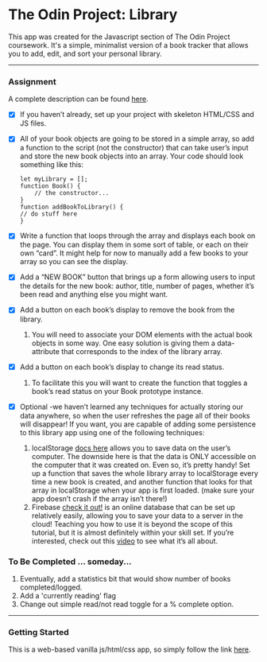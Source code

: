 # The Odin Project: Library

This app was created for the Javascript section of The Odin Project coursework. It's a simple, minimalist version of a book tracker that allows you to add, edit, and sort your personal library. 

---

### Assignment

A complete description can be found [here](https://www.theodinproject.com/courses/javascript/lessons/library).

- [x] If you haven’t already, set up your project with skeleton HTML/CSS and JS files.  
- [x] All of your book objects are going to be stored in a simple array, so add a function to the script (not the  constructor) that can take user’s input and store the new book objects into an array. Your code should look something like this:

  ```lang-js
  let myLibrary = [];
  function Book() {
      // the constructor...
  }
  function addBookToLibrary() {
  // do stuff here
  }
  ```

- [x] Write a function that loops through the array and displays each book on the page. You can display them in some sort of table, or each on their own “card”. It might help for now to manually add a few books to your array so you can see the display.
- [x] Add a “NEW BOOK” button that brings up a form allowing users to input the details for the new book: author, title, number of pages, whether it’s been read and anything else you might want.
- [x] Add a button on each book’s display to remove the book from the library.
    1. You will need to associate your DOM elements with the actual book objects in some way. One easy solution is giving them a data-attribute that corresponds to the index of the library array.
- [x] Add a button on each book’s display to change its read status.
    1. To facilitate this you will want to create the function that toggles a book’s read status on your Book prototype instance.
- [x] Optional -we haven’t learned any techniques for actually storing our data anywhere, so when the user refreshes the page all of their books will disappear! If you want, you are capable of adding some persistence to this library app using one of the following techniques:
    1. localStorage [docs here](https://developer.mozilla.org/en-US/docs/Web/API/Web_Storage_API/Using_the_Web_Storage_API) allows you to save data on the user’s computer. The downside here is that the data is ONLY accessible on the computer that it was created on. Even so, it’s pretty handy! Set up a function that saves the whole library array to localStorage every time a new book is created, and another function that looks for that array in localStorage when your app is first loaded. (make sure your app doesn’t crash if the array isn’t there!)
    2. Firebase [check it out!](https://firebase.google.com/docs/?authuser=0) is an online database that can be set up relatively easily, allowing you to save your data to a server in the cloud! Teaching you how to use it is beyond the scope of this tutorial, but it is almost definitely within your skill set. If you’re interested, check out this [video](https://www.youtube.com/watch?v=noB98K6A0TY) to see what it’s all about.

### To Be Completed ... someday...

  1. Eventually, add a statistics bit that would show number of books completed/logged.
  2. Add a 'currently reading' flag
  3. Change out simple read/not read toggle for a % complete option.

  ---

### Getting Started
This is a web-based vanilla js/html/css app, so simply follow the link [here](https://racheallarimer.github.io/library/).
